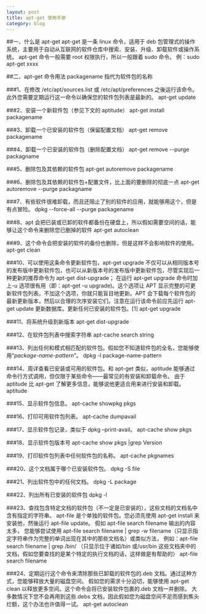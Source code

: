 ```yaml
---
layout: post
title: apt-get 使用手册
category: blog
---
```


##一、什么是 apt-get
apt-get 是一条 linux 命令，适用于 deb 包管理式的操作系统，主要用于自动从互联网的软件仓库中搜索、安装、升级、卸载软件或操作系统。
apt-get 命令一般需要 root 权限执行，所以一般跟着 sudo 命令。
例：sudo apt-get xxxx

##二、apt-get 命令用法
packagename 指代为软件包的名称

###1、在修改 /etc/apt/sources.list 或 /etc/apt/preferences 之後运行该命令。此外您需要定期运行这一命令以确保您的软件包列表是最新的。
    apt-get update

###2、安装一个新软件包（参见下文的 aptitude）
    apt-get install packagename

###3、卸载一个已安装的软件包（保留配置文档）
    apt-get remove packagename

###4、卸载一个已安装的软件包（删除配置文档）
    apt-get remove --purge packagname

###5、删除包及其依赖的软件包
    apt-get autoremove packagename

###6、删除包及其依赖的软件包+配置文件，比上面的要删除的彻底一点
    apt-get autoremove --purge packagname

###7、有些软件很难卸载，而且还阻止了别的软件的应用，就能够用这个，但是有点冒险。
    dpkg --force-all --purge packagename

###8、apt 会把已装或已卸的软件都备份在硬盘上，所以假如需要空间的话，能够让这个命令来删除您已删掉的软件
    apt-get autoclean

###9、这个命令会把安装的软件的备份也删除，但是这样不会影响软件的使用。
    apt-get clean

###10、可以使用这条命令更新软件包，apt-get upgrade 不仅可以从相同版本号的发布版中更新软件包，也可以从新版本号的发布版中更新软件包，尽管实现后一种更新的推荐命令为 apt-get dist-upgrade；
在运行 apt-get upgrade 命令时加上-u 选项很有用（即：apt-get -u upgrade)。这个选项让 APT 显示完整的可更新软件包列表。不加这个选项，你就只能盲目地更新。APT 会下载每个软件包的最新更新版本，然后以合理的次序安装它们。注意在运行该命令前应先运行 apt-get update 更新数据库。更新任何已安装的软件包。[1] 
    apt-get upgrade

###11、将系统升级到新版本
    apt-get dist-upgrade

###12、在软件包列表中搜索字符串
    apt-cache search string

###13、列出任何和模式相匹配的软件包。假如您不知道软件包的全名，您能够使用“*package-name-pattern*”。
    dpkg -l package-name-pattern

###14、周详查看已安装或可用的软件包。和 apt-get 类似，aptitude 能够通过命令行方式调用，但仅限于某些命令——最常见的有安装和卸载命令。
由于 aptitude 比 apt-get 了解更多信息，能够说他更适合用来进行安装和卸载。
    aptitude

###15、显示软件包信息。
    apt-cache showpkg pkgs

###16、打印可用软件包列表。
    apt-cache dumpavail

###17、显示软件包记录，类似于 dpkg –print-avail。
    apt-cache show pkgs

###18、显示软件包版本号
    apt-cache show pkgs |grep Version

###19、打印软件包列表中任何软件包的名称。
    apt-cache pkgnames

###20、这个文档属于哪个已安装软件包。
    dpkg -S file

###21、列出软件包中的任何文档。
    dpkg -L package

###22、列出所有已安装的软件包
    dpkg -l

###23、查找包含特定文档的软件包（不一定是已安装的），这些文档的文档名中含有指定的字符串。
apt-file 是个单独的软件包。您必须先使用 apt-get install 来安装他，然後运行 apt-file update。
假如 apt-file search filename 输出的内容太多，
您能够尝试使用 apt-file search filename | grep -w filename（只显示指定字符串作为完整的单词出现在其中的那些文档名）或类似方法，
例如：apt-file search filename | grep /bin/
（只显示位于诸如/bin 或/usr/bin 这些文档夹中的文档，假如您要查找的是某个特定的执行文档的话，这样做是有帮助的）
    apt-file search filename

###24、定期运行这个命令来清除那些已卸载的软件包的.deb 文档。通过这种方式，您能够释放大量的磁盘空间。
假如您的需求十分迫切，能够使用 apt-get clean 以释放更多空间。这个命令会将已安装软件包裹的.deb 文档一并删除。
大多数情况下您不会再用到这些.debs 文档，因此假如您为磁盘空间不足而感到焦头烂额，这个办法也许值得一试。
    apt-get autoclean

